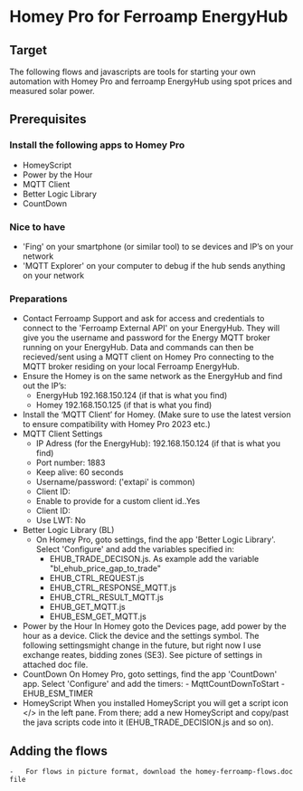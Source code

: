 # Homey Pro for Ferroamp EnergyHub
## Target
The following flows and javascripts are tools for starting your own automation with Homey Pro and ferroamp EnergyHub using spot prices and measured solar power.
## Prerequisites
### Install the following apps to Homey Pro
-	HomeyScript
-	Power by the Hour
-	MQTT Client
-	Better Logic Library
-	CountDown
### Nice to have
-	'Fing' on your smartphone (or similar tool) to se devices and IP’s on your network
-	'MQTT Explorer' on your computer to debug if the hub sends anything on your network
### Preparations
-   Contact Ferroamp Support and ask for access and credentials to connect to the 'Ferroamp External API' on your EnergyHub. They will give you the username and password for the Energy MQTT broker running on your EnergyHub. Data and commands can then be recieved/sent using a MQTT client on Homey Pro connecting to the MQTT broker residing on your local Ferroamp EnergyHub.
-	Ensure the Homey is on the same network as the EnergyHub and find out the IP’s:
    -	EnergyHub 	192.168.150.124 (if that is what you find)
    -	Homey 	192.168.150.125 (if that is what you find)
-	Install the ‘MQTT Client’ for Homey. (Make sure to use the latest version to ensure compatibility with Homey Pro 2023 etc.)
-	MQTT Client Settings
    -   IP Adress (for the EnergyHub): 		192.168.150.124 (if that is what you find)
    -	Port number: 	1883
    -   Keep alive:     60 seconds
    -	Username/password:	<From Ferroamp support> ('extapi' is common)
    -	Client ID:		<Set your own text string>
    -   Enable to provide for a custom client id..Yes
    -   Client ID:      <Set your unique Id like: Simpsons_MQTT_Client>
    -   Use LWT:        No  
-   Better Logic Library (BL)
    -   On Homey Pro, goto settings, find the app 'Better Logic Library'. Select 'Configure' and add the variables specified in: 
        -   EHUB_TRADE_DECISON.js. As example add the variable "bl_ehub_price_gap_to_trade"
        -   EHUB_CTRL_REQUEST.js
        -   EHUB_CTRL_RESPONSE_MQTT.js
        -   EHUB_CTRL_RESULT_MQTT.js
        -   EHUB_GET_MQTT.js
        -   EHUB_ESM_GET_MQTT.js
-   Power by the Hour
    In Homey goto the Devices page, add power by the hour as a device. Click the device and the settings symbol. The following settingsmight change in the future, but right now I use exchange reates, bidding zones (SE3). See picture of settings in attached doc file.
-   CountDown
    On Homey Pro, goto settings, find the app 'CountDown' app. Select 'Configure' and add the timers:
        -   MqttCountDownToStart
        -   EHUB_ESM_TIMER 
-   HomeyScript
        When you installed HomeyScript you will get a script icon 
        </> in the left pane. From there; add a new HomeyScript and copy/past the java scripts code into it (EHUB_TRADE_DECISION.js and so on).
## Adding the flows
    -   For flows in picture format, download the homey-ferroamp-flows.doc file